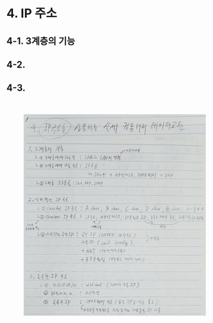 # 4. IP 주소

## 4-1. 3계층의 기능

## 4-2.

## 4-3. 



<br>

<figure>
<img src="./imgsrc/04_NetworkLayer(IPAddress).png" width="600">
</figure>